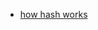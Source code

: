 - [how hash works](https://www.youtube.com/watch?v=xsp--srKWKw&list=PLSNNzog5eydvsPPMwn-6waomQXOOxZew4&index=2)
